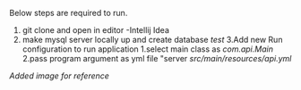  Below steps are required to run.
 
 1. git clone and open in editor -Intellij Idea
 2. make mysql server locally up and create database *test*
 3.Add new Run configuration to run application
    1.select main class as *com.api.Main* 
    2.pass program argument as yml file "server *src/main/resources/api.yml*
  
  *Added image for reference*
 